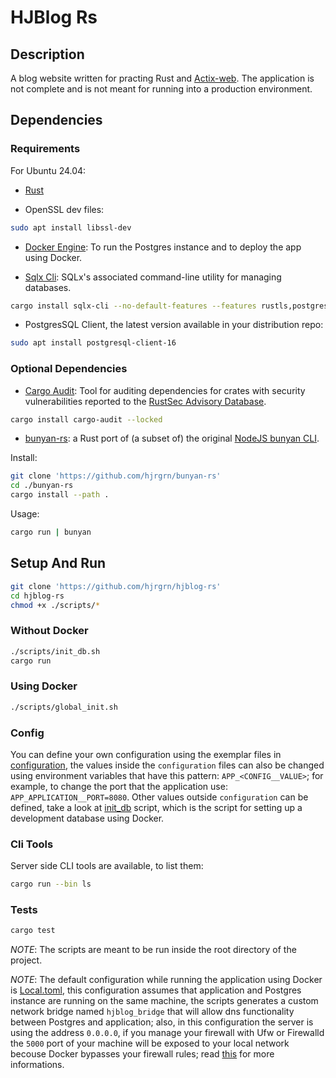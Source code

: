# HJBlog Rs


## Description

A blog website written for practing Rust and [Actix-web](https://actix.rs/).
The application is not complete and is not meant for running into a production environment.


## Dependencies

### Requirements

For Ubuntu 24.04:

- [Rust](https://www.rust-lang.org/learn/get-started)

- OpenSSL dev files:

```bash
sudo apt install libssl-dev
```

- [Docker Engine](https://docs.docker.com/engine/install/): To run the Postgres instance and to deploy the app using Docker.

- [Sqlx Cli](https://crates.io/crates/sqlx-cli): SQLx's associated command-line utility for managing databases.

```bash
cargo install sqlx-cli --no-default-features --features rustls,postgres
```

- PostgresSQL Client, the latest version available in your distribution repo:

```bash
sudo apt install postgresql-client-16
```

### Optional Dependencies

- [Cargo Audit](https://crates.io/crates/cargo-audit): Tool for auditing dependencies for crates with security vulnerabilities reported to the [RustSec Advisory Database](https://github.com/RustSec/advisory-db/).

```bash
cargo install cargo-audit --locked
```

- [bunyan-rs](https://github.com/hjrgrn/bunyan-rs): a Rust port of (a subset of) the original [NodeJS bunyan CLI](https://github.com/trentm/node-bunyan).

Install:

```bash
git clone 'https://github.com/hjrgrn/bunyan-rs'
cd ./bunyan-rs
cargo install --path .
```

Usage:

```bash
cargo run | bunyan
```


## Setup And Run

```bash
git clone 'https://github.com/hjrgrn/hjblog-rs'
cd hjblog-rs
chmod +x ./scripts/*
```

### Without Docker

```bash
./scripts/init_db.sh
cargo run
```

### Using Docker

```bash
./scripts/global_init.sh
```

### Config

You can define your own configuration using the exemplar files in [configuration](/configuration/), the values inside the `configuration` files can also be changed using environment variables that have this pattern: `APP_<CONFIG__VALUE>`; for example, to change the port that the application use: `APP_APPLICATION__PORT=8080`. Other values outside `configuration` can be defined, take a look at [init_db](/scripts/init_db.sh) script, which is the script for setting up a development database using Docker.

### Cli Tools

Server side CLI tools are available, to list them:

```bash
cargo run --bin ls
```

### Tests

```bash
cargo test
```


*NOTE*: The scripts are meant to be run inside the root directory of the project.

*NOTE*: The default configuration while running the application using Docker is [Local.toml](/configuration/Local.toml), this configuration assumes that application and Postgres instance are running on the same machine, the scripts generates a custom network bridge named `hjblog_bridge` that will allow dns functionality between Postgres and application; also, in this configuration the server is using the address `0.0.0.0`, if you manage your firewall with Ufw or Firewalld the `5000` port of your machine will be exposed to your local network becouse Docker bypasses your firewall rules; read [this](https://docs.docker.com/engine/network/packet-filtering-firewalls/#docker-and-ufw) for more informations.
